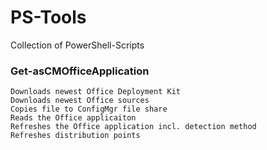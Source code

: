 # PS-Tools
Collection of PowerShell-Scripts

### Get-asCMOfficeApplication
~~~
Downloads newest Office Deployment Kit
Downloads newest Office sources
Copies file to ConfigMgr file share
Reads the Office applicaiton
Refreshes the Office application incl. detection method
Refreshes distribution points
~~~
